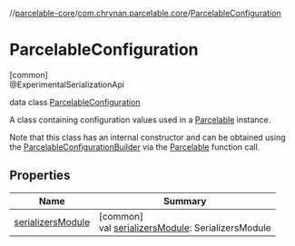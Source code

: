 //[parcelable-core](../../../index.md)/[com.chrynan.parcelable.core](../index.md)/[ParcelableConfiguration](index.md)

# ParcelableConfiguration

[common]\
@ExperimentalSerializationApi

data class [ParcelableConfiguration](index.md)

A class containing configuration values used in a [Parcelable](../-parcelable/index.md) instance.

Note that this class has an internal constructor and can be obtained using the [ParcelableConfigurationBuilder](../-parcelable-configuration-builder/index.md) via the [Parcelable](../-parcelable/index.md) function call.

## Properties

| Name | Summary |
|---|---|
| [serializersModule](serializers-module.md) | [common]<br>val [serializersModule](serializers-module.md): SerializersModule |
